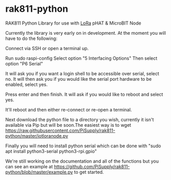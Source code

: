 # rak811-python
RAK811 Python Library for use with [LoRa](https://en.wikipedia.org/wiki/LoRa) pHAT &amp; MicroBIT Node

Currently the library is very early on in development. At the moment you will have to do the following:

Connect via SSH or open a terminal up.

Run sudo raspi-config
Select option "5 Interfacing Options"
Then select option "P6 Serial"

It will ask you if you want a login shell to be accessible over serial, select no.
It will then ask you if you would like the serial port hardware to be enabled, select yes.

Press enter and then finish. It will ask if you would like to reboot and select yes.

It'll reboot and then either re-connect or re-open a terminal.

Next download the python file to a directory you wish, currently it isn't available via Pip but will be soon.The easiest way is to wget https://raw.githubusercontent.com/PiSupply/rak811-python/master/iotloranode.py

Finally you will need to install python serial which can be done with "sudo apt install python3-serial python3-rpi.gpio"


We're still working on the documentation and all of the functions but you can see an example at https://github.com/PiSupply/rak811-python/blob/master/example.py to get started.
